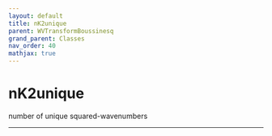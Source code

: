 ```yaml
---
layout: default
title: nK2unique
parent: WVTransformBoussinesq
grand_parent: Classes
nav_order: 40
mathjax: true
---
```


#  nK2unique

number of unique squared-wavenumbers


---

